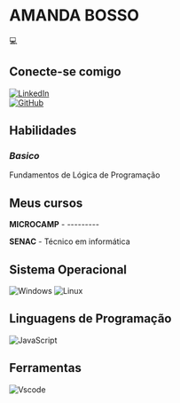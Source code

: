 # **AMANDA BOSSO**
💻
 
## Conecte-se comigo
[![LinkedIn](https://img.shields.io/badge/LinkedIn-0077B5?style=for-the-badge&logo=linkedin&logoColor=)]( )  
[![GitHub](https://img.shields.io/badge/GitHub-black?style=for-the-badge&logo=github&logoColor=white)]( )
 
## **Habilidades**
### *Basico*
Fundamentos de Lógica de Programação 

 
## **Meus cursos**
**MICROCAMP** - ---------
 
**SENAC** - Técnico em informática
 
## **Sistema Operacional**
 
![Windows](https://img.shields.io/badge/Windows-000?style=for-the-badge&logo=windows&logoColor=2CA5E0) ![Linux](https://img.shields.io/badge/Linux-000?style=for-the-badge&logo=linux&logoColor=FCC624)
 
## **Linguagens de Programação**
![JavaScript](https://img.shields.io/badge/JavaScript-F7DF1E?style=for-the-badge&logo=javascript&logoColor=black)
 
## **Ferramentas**
![Vscode](https://img.shields.io/badge/Vscode-007ACC?style=for-the-badge&logo=visual-studio-code&logoColor=white)
